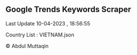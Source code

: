 

## Google Trends Keywords Scraper 
 
Last Update 10-04-2023 , 18:56:55

Country List :
VIETNAM.json



© Abdul Muttaqin 
